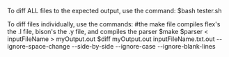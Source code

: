 To diff ALL files to the expected output, use the command:
$bash tester.sh

To diff files individually, use the commands:
#the make file compiles flex's the .l file, bison's the .y file, and compiles the parser 
$make 
$parser < inputFileName > myOutput.out
$diff myOutput.out inputFileName.txt.out --ignore-space-change --side-by-side --ignore-case --ignore-blank-lines
